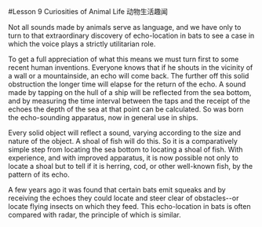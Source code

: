 #Lesson 9 Curiosities of Animal Life 动物生活趣闻

Not all sounds made by animals serve as language, and we have only to turn to that extraordinary discovery of echo-location in bats to see a case in which the voice plays a strictly utilitarian role.

To get a full appreciation of what this means we must turn first to some recent human inventions. Everyone knows that if he shouts in the vicinity of a wall or a mountainside, an echo will come back. The further off this solid obstruction the longer time will elapse for the return of the echo. A sound made by tapping on the hull of a ship will be reflected from the sea bottom, and by measuring the time interval between the taps and the receipt of the echoes the depth of the sea at that point can be calculated. So was born the echo-sounding apparatus, now in general use in ships.

Every solid object will reflect a sound, varying according to the size and nature of the object. A shoal of fish will do this. So it is a comparatively simple step from locating the sea bottom to locating a shoal of fish. With experience, and with improved apparatus, it is now possible not only to locate a shoal but to tell if it is herring, cod, or other well-known fish, by the pattern of its echo.

A few years ago it was found that certain bats emit squeaks and by receiving the echoes they could locate and steer clear of obstacles--or locate flying insects on which they feed. This echo-location in bats is often compared with radar, the principle of which is similar.

